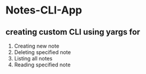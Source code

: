 # Notes-CLI-App

## creating custom CLI using yargs for
1. Creating new note
2. Deleting specified note
3. Listing all notes
4. Reading specified note 
